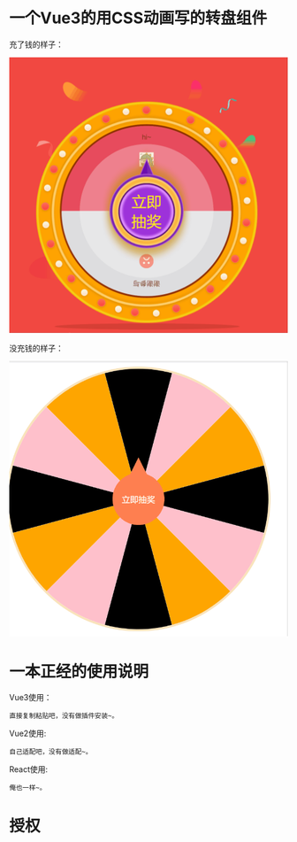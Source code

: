 # 一个Vue3的用CSS动画写的转盘组件

充了钱的样子：

![](doc/fff.gif)

没充钱的样子：

![](doc/result.gif)

# 一本正经的使用说明

Vue3使用：

```
直接复制粘贴吧，没有做插件安装~。
```

Vue2使用:

```
自己适配吧，没有做适配~。
```

React使用:

```
俺也一样~。
```

# 授权

```

```